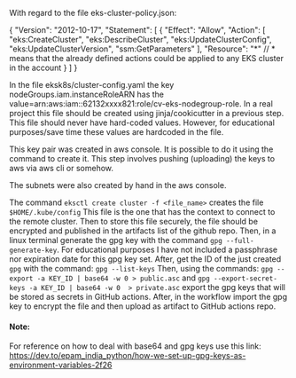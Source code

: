 With regard to the file eks-cluster-policy.json:

{
    "Version": "2012-10-17",
    "Statement": [
        {
            "Effect": "Allow",
            "Action": [
              "eks:CreateCluster",
              "eks:DescribeCluster",
              "eks:UpdateClusterConfig",
              "eks:UpdateClusterVersion",
              "ssm:GetParameters"
            ],
            "Resource": "*" // * means that the already defined actions could be applied to any EKS cluster in the account
        }
    ]
}

In the file eksk8s/cluster-config.yaml the key nodeGroups.iam.instanceRoleARN has the value=arn:aws:iam::62132xxxx821:role/cv-eks-nodegroup-role. In a real project this file should be created using jinja/cookicutter in a previous step. This file should never have hard-coded values. However, for educational purposes/save time these values are hardcoded in the file.

This key pair was created in aws console. It is possible to do it using the command to create it. This step involves pushing (uploading) the keys to aws via aws cli or somehow.

The subnets were also created by hand in the aws console.

The command `eksctl create cluster -f <file_name>` creates the file `$HOME/.kube/config` This file is the one that has the context to connect to the remote cluster. Then to store this file securely, the file should be encrypted and published in the artifacts list of the github repo. Then, in a linux terminal generate the gpg key with the command `gpg --full-generate-key`. For educational purposes I have not included a passphrase nor expiration date for this gpg key set. After, get the ID of the just created `gpg` with the command: `gpg --list-keys` Then, using the commands: `gpg --export -a KEY_ID | base64 -w 0 > public.asc` and `gpg --export-secret-keys -a KEY_ID | base64 -w 0  > private.asc` export the gpg keys that will be stored as secrets in GitHub actions. After, in the workflow import the gpg key to encrypt the file and then upload as artifact to GitHub actions repo.

#### Note:
For reference on how to deal with base64 and gpg keys use this link: https://dev.to/epam_india_python/how-we-set-up-gpg-keys-as-environment-variables-2f26
